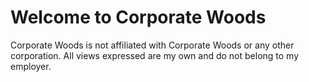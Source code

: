 # Welcome to Corporate Woods 

Corporate Woods is not affiliated with Corporate Woods or any other corporation. 
All views expressed are my own and do not belong to my employer. 
